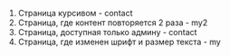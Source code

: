 1) Страница курсивом - contact
2) Страница, где контент повторяется 2 раза - my2
3) Страница, доступная только админу - contact
4) Страница, где изменен шрифт и размер текста - my

